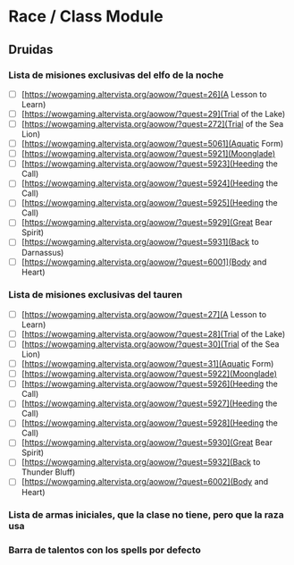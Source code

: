 # Race / Class Module

## Druidas

### Lista de misiones exclusivas del elfo de la noche

- [ ] [https://wowgaming.altervista.org/aowow/?quest=26](A Lesson to Learn)
- [ ] [https://wowgaming.altervista.org/aowow/?quest=29](Trial of the Lake)
- [ ] [https://wowgaming.altervista.org/aowow/?quest=272](Trial of the Sea Lion)
- [ ] [https://wowgaming.altervista.org/aowow/?quest=5061](Aquatic Form)
- [ ] [https://wowgaming.altervista.org/aowow/?quest=5921](Moonglade)
- [ ] [https://wowgaming.altervista.org/aowow/?quest=5923](Heeding the Call)
- [ ] [https://wowgaming.altervista.org/aowow/?quest=5924](Heeding the Call)
- [ ] [https://wowgaming.altervista.org/aowow/?quest=5925](Heeding the Call)
- [ ] [https://wowgaming.altervista.org/aowow/?quest=5929](Great Bear Spirit)
- [ ] [https://wowgaming.altervista.org/aowow/?quest=5931](Back to Darnassus)
- [ ] [https://wowgaming.altervista.org/aowow/?quest=6001](Body and Heart)

### Lista de misiones exclusivas del tauren

- [ ] [https://wowgaming.altervista.org/aowow/?quest=27](A Lesson to Learn)
- [ ] [https://wowgaming.altervista.org/aowow/?quest=28](Trial of the Lake)
- [ ] [https://wowgaming.altervista.org/aowow/?quest=30](Trial of the Sea Lion)
- [ ] [https://wowgaming.altervista.org/aowow/?quest=31](Aquatic Form)
- [ ] [https://wowgaming.altervista.org/aowow/?quest=5922](Moonglade)
- [ ] [https://wowgaming.altervista.org/aowow/?quest=5926](Heeding the Call)
- [ ] [https://wowgaming.altervista.org/aowow/?quest=5927](Heeding the Call)
- [ ] [https://wowgaming.altervista.org/aowow/?quest=5928](Heeding the Call)
- [ ] [https://wowgaming.altervista.org/aowow/?quest=5930](Great Bear Spirit)
- [ ] [https://wowgaming.altervista.org/aowow/?quest=5932](Back to Thunder Bluff)
- [ ] [https://wowgaming.altervista.org/aowow/?quest=6002](Body and Heart)

### Lista de armas iniciales, que la clase no tiene, pero que la raza usa

### Barra de talentos con los spells por defecto
